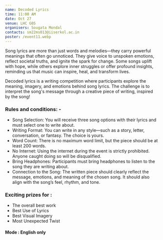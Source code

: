 ```yaml
---
name: Decoded Lyrics
time: 11:00 AM
date: Oct 27
venue: LHC G05
organisers: Sougata Mondal
contacts: sm22ms013@iiserkol.ac.in
poster: /event11.webp
---
```

Song lyrics are more than just words and melodies—they carry powerful meanings that often go unnoticed. They give voice to unspoken emotions, reflect societal truths, and ignite the spark for change. Some songs uplift with hope, while others explore inner struggles or offer profound insights, reminding us that music can inspire, heal, and transform lives. 

Decoded lyrics is a writing competition where participants explore the meaning, imagery, and emotions behind song lyrics. The challenge is to interpret the song's message through a creative piece of writing, inspired by the song!


### Rules and conditions: -
 - Song Selection: You will receive three song options with their lyrics and must select one to write about.
 - Writing Format: You can write in any style—such as a story, letter, conversation, or fantasy. The choice is yours.
 - Word Count: There is no maximum word limit, but the piece should be at least 200 words.
 - No Internet: Using the internet during the event is strictly prohibited. Anyone caught doing so will be disqualified.
 - Bring Headphones: Participants must bring headphones to listen to the song they are writing about.
 - Connection to the Song: The written piece should clearly reflect the message, emotions, and meaning of the chosen song. It should also align with the song’s feel, rhythm, and tone.


### Exciting prizes for :
- The overall best work
- Best Use of Lyrics
- Best Visual Imagery
- Most Unexpected Twist


#### Mode : English only
